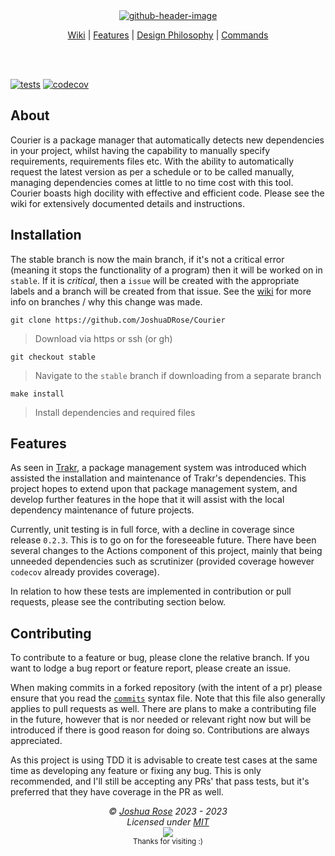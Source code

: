 <div align="center">
<a href="https://github.com/JoshuaDRose/Courier/"><img alt="github-header-image" src="https://user-images.githubusercontent.com/101031214/223869242-ac1234cf-1450-426e-baa9-69955ccc28ca.png"></a>
<br>

<a href="https://github.com/Courier-Package-Manager/Courier/wiki">Wiki</a> | <a href="https://github.com/Courier-Package-Manager/Courier/wiki#feature-overview">Features</a> | <a href="https://github.com/Courier-Package-Manager/Courier/wiki#design-philosophy"> Design Philosophy</a> | <a href="https://github.com/Courier-Package-Manager/Courier/wiki/Commands">Commands</a>

</div>
<br>
<br>

[![tests](https://github.com/Courier-Package-Manager/Courier/actions/workflows/tests.yml/badge.svg?branch=stable)](https://github.com/Courier-Package-Manager/Courier/actions/workflows/tests.yml)
[![codecov](https://codecov.io/gh/Courier-Package-Manager/Courier/branch/stable/graph/badge.svg?token=QSKA1TXW6T)](https://codecov.io/gh/Courier-Package-Manager/Courier)



## About
Courier is a package manager that automatically detects new dependencies in your project, whilst
having the capability to manually specify requirements, requirements files etc. With the ability
to automatically request the latest version as per a schedule or to be called manually, managing
dependencies comes at little to no time cost with this tool. Courier boasts high docility with effective and efficient code. 
Please see the wiki for extensively documented details and instructions.

## Installation
The stable branch is now the main branch, if it's not a critical error (meaning it stops the functionality of a program)
then it will be worked on in `stable`. If it is _critical_, then a `issue` will be created with the
appropriate labels and a branch will be created from that issue.
See the [wiki](https://github.com/JoshuaDRose/Courier/wiki/Branches#why-delete-dev) for more
info on branches / why this change was made.


```
git clone https://github.com/JoshuaDRose/Courier
```
 > Download via https or ssh (or gh)
```
git checkout stable
```
 > Navigate to the `stable` branch if downloading from a separate branch
```
make install
```
 > Install dependencies and required files

## Features
As seen in [Trakr](https://github.com/JoshuaDRose/Trakr), a package management system
was introduced which assisted the installation and maintenance of Trakr's dependencies.
This project hopes to extend upon that package management system, and develop further
features in the hope that it will assist with the local dependency maintenance of future
projects.

Currently, unit testing is in full force, with a decline in coverage since release `0.2.3`.
This is to go on for the foreseeable future. There have been several changes to the 
Actions component of this project, mainly that being unneeded dependencies such as 
scrutinizer (provided coverage however `codecov` already provides coverage).

In relation to how these tests are implemented in contribution or pull requests,
please see the contributing section below.


## Contributing
To contribute to a feature or bug, please clone the relative branch. If you want to lodge a
bug report or feature report, please create an issue. 

When making commits in a forked repository (with the intent of a pr) please ensure that
you read the [`commits`](https://github.com/Courier-Package-Manager/Courier/wiki/Commits) syntax file. Note that this file also generally applies
to pull requests as well. There are plans to make a contributing file in the future, however
that is nor needed or relevant right now but will be introduced if there is good reason for 
doing so. Contributions are always appreciated.

As this project is using TDD it is advisable to create test cases at the same time
as developing any feature or fixing any bug. This is only recommended, and I'll still
be accepting any PRs' that pass tests, but it's preferred that they have coverage in the 
PR as well.


<!-- License + Copyright -->
<p  align="center">
  <i>© <a href="https://github.com/JoshuaDRose">Joshua Rose</a> 2023 - 2023</i><br>
  <i>Licensed under <a href="https://github.com/Courier-Package-Manager/Courier/blob/stable/LICENSE">MIT</a></i><br>
  <a href="https://github.com/JoshuaDRose"><img src="https://i.ibb.co/4KtpYxb/octocat-clean-mini.png" /></a><br>
  <sup>Thanks for visiting :)</sup>
</p>

